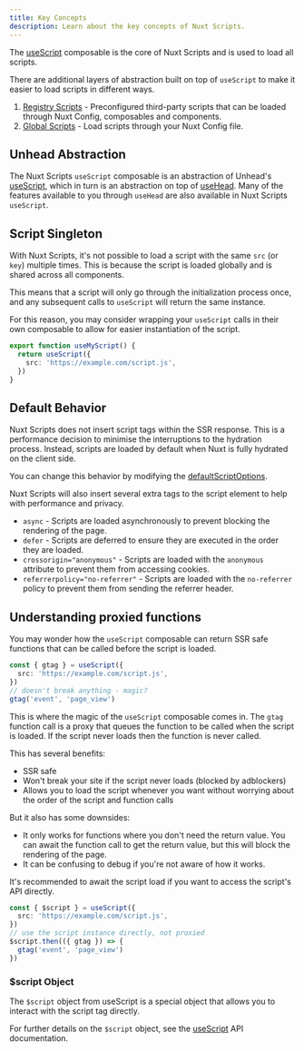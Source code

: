 ```yaml
---
title: Key Concepts
description: Learn about the key concepts of Nuxt Scripts.
---
```


The [useScript](/docs/api/use-script) composable is the core of Nuxt Scripts and is used to load all scripts.

There are additional layers of abstraction built on top of `useScript` to make it easier to load scripts in different ways.

1. [Registry Scripts](/docs/guides/) - Preconfigured third-party scripts that can be loaded through Nuxt Config, composables and components.
2. [Global Scripts](/docs/guides/globals) - Load scripts through your Nuxt Config file.

## Unhead Abstraction

The Nuxt Scripts `useScript` composable is an abstraction of Unhead's [useScript](https://unhead.unjs.io/usage/composables/use-script), which in turn is
an abstraction on top of [useHead](https://unhead.unjs.io/usage/composables/use-head). Many of the features available to you
through `useHead` are also available in Nuxt Scripts `useScript`.

## Script Singleton

With Nuxt Scripts, it's not possible to load a script with the same `src` (or `key`) multiple times. This is because the script is loaded globally and is shared across all components.

This means that a script will only go through the initialization process once, and any subsequent calls to `useScript` will return the same instance.

For this reason, you may consider wrapping your `useScript` calls in their own composable to allow for easier instantiation of the script.

```ts [useMyScript.ts]
export function useMyScript() {
  return useScript({
    src: 'https://example.com/script.js',
  })
}
```

## Default Behavior

Nuxt Scripts does not insert script tags within the SSR response. This is a performance decision to minimise the interruptions
to the hydration process. Instead, scripts are loaded by default when Nuxt is fully hydrated on the client side.

You can change this behavior by modifying the [defaultScriptOptions](docs/api/nuxt-config#defaultscriptoptions).

Nuxt Scripts will also insert several extra tags to the script element to help with performance and privacy.
- `async` - Scripts are loaded asynchronously to prevent blocking the rendering of the page.
- `defer` - Scripts are deferred to ensure they are executed in the order they are loaded.
- `crossorigin="anonymous"` - Scripts are loaded with the `anonymous` attribute to prevent them from accessing cookies.
- `referrerpolicy="no-referrer"` - Scripts are loaded with the `no-referrer` policy to prevent them from sending the referrer header.

## Understanding proxied functions

You may wonder how the `useScript` composable can return SSR safe functions that can be called before the script is loaded.

```ts
const { gtag } = useScript({
  src: 'https://example.com/script.js',
})
// doesn't break anything - magic?
gtag('event', 'page_view')
```

This is where the magic of the `useScript` composable comes in. The `gtag` function call is a proxy that queues the function to be called when the script is loaded. If
the script never loads then the function is never called.

This has several benefits:
- SSR safe
- Won't break your site if the script never loads (blocked by adblockers)
- Allows you to load the script whenever you want without worrying about the order of the script and function calls

But it also has some downsides:
- It only works for functions where you don't need the return value. You can await the function call to get the return value, but this will block the rendering of the page.
- It can be confusing to debug if you're not aware of how it works.

It's recommended to await the script load if you want to access the script's API directly.

```ts
const { $script } = useScript({
  src: 'https://example.com/script.js',
})
// use the script instance directly, not proxied
$script.then(({ gtag }) => {
  gtag('event', 'page_view')
})
```

### $script Object

The `$script` object from useScript is a special object that allows you to interact with the script tag directly.

For further details on the `$script` object, see the [useScript](/docs/api/use-script) API documentation.
